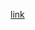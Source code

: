 
[ link ](https://portal.azure.com/#blade/Microsoft_Azure_CreateUIDef/CustomDeploymentBlade/uri/https://raw.githubusercontent.com/mararamdev/eslab/main/keyvault.json/createUIDefinitionUri/https://raw.githubusercontent.com/mararamdev/eslab/main/UIFormDefinition.json)
